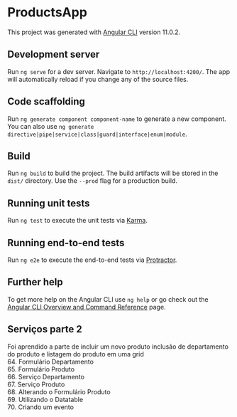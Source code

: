 # ProductsApp

This project was generated with [Angular CLI](https://github.com/angular/angular-cli) version 11.0.2.

## Development server

Run `ng serve` for a dev server. Navigate to `http://localhost:4200/`. The app will automatically reload if you change any of the source files.

## Code scaffolding

Run `ng generate component component-name` to generate a new component. You can also use `ng generate directive|pipe|service|class|guard|interface|enum|module`.

## Build

Run `ng build` to build the project. The build artifacts will be stored in the `dist/` directory. Use the `--prod` flag for a production build.

## Running unit tests

Run `ng test` to execute the unit tests via [Karma](https://karma-runner.github.io).

## Running end-to-end tests

Run `ng e2e` to execute the end-to-end tests via [Protractor](http://www.protractortest.org/).

## Further help

To get more help on the Angular CLI use `ng help` or go check out the [Angular CLI Overview and Command Reference](https://angular.io/cli) page.

## Serviços parte 2 
Foi aprendido a parte de incluir um novo produto inclusão de departamento do produto e listagem do produto em uma grid<br>
64. Formulário Departamento<br>
65. Formulário Produto<br>
66. Serviço Departamento<br>
67. Serviço Produto<br>
68. Alterando o Formulário Produto<br>
69. Utilizando o Datatable<br>
70. Criando um evento
